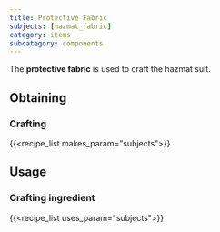 ```yaml
---
title: Protective Fabric
subjects: [hazmat_fabric]
category: items
subcategory: components
---
```


The **protective fabric** is used to craft the hazmat suit.

Obtaining
---------

### Crafting
{{<recipe_list makes_param="subjects">}}

Usage
-----

### Crafting ingredient
{{<recipe_list uses_param="subjects">}}